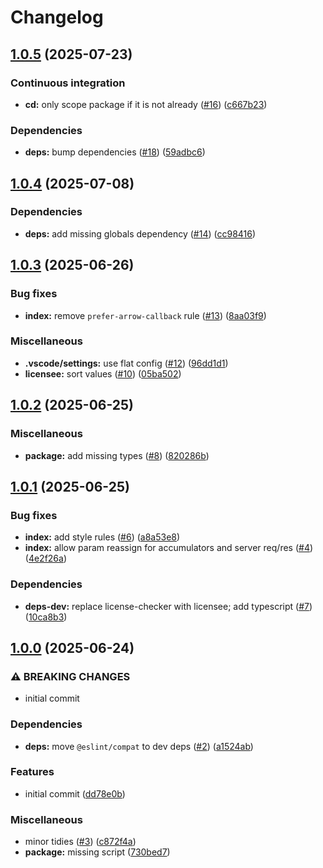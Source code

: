 # Changelog

## [1.0.5](https://github.com/Fdawgs/eslint-config/compare/v1.0.4...v1.0.5) (2025-07-23)


### Continuous integration

* **cd:** only scope package if it is not already ([#16](https://github.com/Fdawgs/eslint-config/issues/16)) ([c667b23](https://github.com/Fdawgs/eslint-config/commit/c667b231dfe0b0b80c0cd4f461d23f4193d484bb))


### Dependencies

* **deps:** bump dependencies ([#18](https://github.com/Fdawgs/eslint-config/issues/18)) ([59adbc6](https://github.com/Fdawgs/eslint-config/commit/59adbc64287ac6ac31c94eaafed64efb461cf5b2))

## [1.0.4](https://github.com/Fdawgs/eslint-config/compare/v1.0.3...v1.0.4) (2025-07-08)


### Dependencies

* **deps:** add missing globals dependency ([#14](https://github.com/Fdawgs/eslint-config/issues/14)) ([cc98416](https://github.com/Fdawgs/eslint-config/commit/cc984166f9e61f0c53d86d25766e2091be3e0df0))

## [1.0.3](https://github.com/Fdawgs/eslint-config/compare/v1.0.2...v1.0.3) (2025-06-26)


### Bug fixes

* **index:** remove `prefer-arrow-callback` rule ([#13](https://github.com/Fdawgs/eslint-config/issues/13)) ([8aa03f9](https://github.com/Fdawgs/eslint-config/commit/8aa03f914774983eb7b65e7d0684e06ea7b2336b))


### Miscellaneous

* **.vscode/settings:** use flat config ([#12](https://github.com/Fdawgs/eslint-config/issues/12)) ([96dd1d1](https://github.com/Fdawgs/eslint-config/commit/96dd1d134beba71aba5440cda43991b61ec128e2))
* **licensee:** sort values ([#10](https://github.com/Fdawgs/eslint-config/issues/10)) ([05ba502](https://github.com/Fdawgs/eslint-config/commit/05ba50211bacc968969e455fd6267b9c76798301))

## [1.0.2](https://github.com/Fdawgs/eslint-config/compare/v1.0.1...v1.0.2) (2025-06-25)


### Miscellaneous

* **package:** add missing types ([#8](https://github.com/Fdawgs/eslint-config/issues/8)) ([820286b](https://github.com/Fdawgs/eslint-config/commit/820286bfd93b2bfd2e9043f7ff830c0112d25bae))

## [1.0.1](https://github.com/Fdawgs/eslint-config/compare/v1.0.0...v1.0.1) (2025-06-25)


### Bug fixes

* **index:** add style rules ([#6](https://github.com/Fdawgs/eslint-config/issues/6)) ([a8a53e8](https://github.com/Fdawgs/eslint-config/commit/a8a53e87a6b2e64d9bdce008e6d3a635ae13e3f6))
* **index:** allow param reassign for accumulators and server req/res ([#4](https://github.com/Fdawgs/eslint-config/issues/4)) ([4e2f26a](https://github.com/Fdawgs/eslint-config/commit/4e2f26ac7d06f277a1e0bc8fcc349e5cdae529ef))


### Dependencies

* **deps-dev:** replace license-checker with licensee; add typescript ([#7](https://github.com/Fdawgs/eslint-config/issues/7)) ([10ca8b3](https://github.com/Fdawgs/eslint-config/commit/10ca8b3a849b7040bff2cbb644e0e469317976b4))

## [1.0.0](https://github.com/Fdawgs/eslint-config/compare/v0.0.1...v1.0.0) (2025-06-24)


### ⚠ BREAKING CHANGES

* initial commit

### Dependencies

* **deps:** move `@eslint/compat` to dev deps ([#2](https://github.com/Fdawgs/eslint-config/issues/2)) ([a1524ab](https://github.com/Fdawgs/eslint-config/commit/a1524ab4ddb274493dea72bc48fa1b21e15ddbd6))


### Features

* initial commit ([dd78e0b](https://github.com/Fdawgs/eslint-config/commit/dd78e0b6338de201cbf8f5643622244cb18d5f14))


### Miscellaneous

* minor tidies ([#3](https://github.com/Fdawgs/eslint-config/issues/3)) ([c872f4a](https://github.com/Fdawgs/eslint-config/commit/c872f4a2d78614f8db7913f7a7658038cba68cdc))
* **package:** missing script ([730bed7](https://github.com/Fdawgs/eslint-config/commit/730bed79163248f3358058197f23d671d8e8f388))
